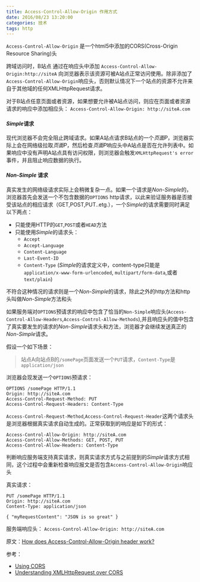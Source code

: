 ```yaml
---
title: Access-Control-Allow-Origin 作用方式
date: 2016/08/23 13:20:00
categories: 技术
tags: http
---
```


`Access-Control-Allow-Origin` 是一个html5中添加的CORS(Cross-Origin Resource Sharing)头

跨域访问时，B站点 通过在响应头中添加
`Access-Control-Allow-Origin:http://siteA` 向浏览器表示该资源可被A站点正常访问使用。除非添加了`Access-Control-Allow-Origin`响应头，否则默认情况下一个站点的资源不允许来自于其他域的任何XMLHttpRequest请求。

对于B站点任意页面或者资源，如果想要允许被A站点访问，则应在页面或者资源请求的响应中添加相应头：
`Access-Control-Allow-Origin: http://siteA.com`

#### *Simple*请求

现代浏览器不会完全阻止跨域请求。如果A站点请求B站点的一个*页面P*，浏览器实际上会在网络级拉取*页面P*，然后检查*页面P*响应头中A站点是否在允许列表中。如果响应中没有声明A站点具有访问权限，则浏览器会触发`XMLHttpRequest's error`事件，并且阻止响应数据的执行。

#### *Non-Simple* 请求

真实发生的网络级请求实际上会稍微复杂一点。如果一个请求是*Non-Simple*的，浏览器首先会发送一个不包含数据的`OPTIONS` http请求，以此来验证服务器是否接受该站点的相应请求（GET,POST,PUT..etg.），一个*Simple*的请求需要同时满足以下两点：

* 只能使用HTTP的`GET`,`POST`或者`HEAD`方法
* 只能使用*Simple*的请求头：
  * `Accept`
  * `Accept-Language`
  * `Content-Language`
  * `Last-Event-ID`
  * `Content-Type` (*Simple*的请求定义中，content-type只能是`application/x-www-form-urlencoded`, `multipart/form-data`,或者 `text/plain`)

不符合这种情况的请求则是一个*Non-Simple*的请求，除此之外的http方法和http头叫做*Non-Simple*方法和头

如果服务端对`OPTIONS`预请求的响应中包含了恰当的`Non-Simple`响应头(`Access-Control-Allow-Headers`,`Access-Control-Allow-Methods`),并且响应头的值中包含了真实要发生的请求的*Non-Simple*请求头和方法，浏览器才会继续发送真正的*Non-Simple*请求。

假设一个如下场景：
> 站点A向站点B的`/somePage`页面发送一个`PUT`请求，`Content-Type`是`application/json`

浏览器会现发送一个`OPTIONS`预请求：
```
OPTIONS /somePage HTTP/1.1
Origin: http://siteA.com
Access-Control-Request-Method: PUT
Access-Control-Request-Headers: Content-Type
```
`Access-Control-Request-Method`,`Access-Control-Request-Header`这两个请求头是浏览器根据真实请求自动生成的。正常获取到的响应是如下的形式：
```
Access-Control-Allow-Origin: http://siteA.com
Access-Control-Allow-Methods: GET, POST, PUT
Access-Control-Allow-Headers: Content-Type
```
判断响应服务端支持真实请求，则真实请求方式与之前提到的*Simple*请求方式相同，这个过程中会重新检查响应报文是否包含`Access-Control-Allow-Origin`响应头

真实请求：
```
PUT /somePage HTTP/1.1
Origin: http://siteA.com
Content-Type: application/json

{ "myRequestContent": "JSON is so great" }
```

服务端响应头：
`Access-Control-Allow-Origin: http://siteA.com`

原文：[How does Access-Control-Allow-Origin header work?](http://stackoverflow.com/questions/10636611/how-does-access-control-allow-origin-header-work)

参考：
* [Using CORS](http://www.html5rocks.com/en/tutorials/cors/)
* [Understanding XMLHttpRequest over CORS](http://stackoverflow.com/a/13400954/710446)








